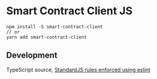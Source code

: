 # Smart Contract Client JS
```
npm install -S smart-contract-client
// or
yarn add smart-contract-client
```

## Development
TypeScript source, [StandardJS rules enforced using eslint](https://standardjs.com/#can-i-use-a-javascript-language-variant-like-flow-or-typescript)